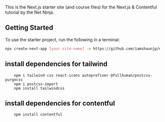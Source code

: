 This is the Next.js starter site (and course files) for the Next.js & Contentful tutorial by the Net Ninja.

## Getting Started

To use the starter project, run the following in a terminal:

```bash
npx create-next-app [your-site-name] -e https://github.com/iamshaunjp/next-contentful/tree/lesson-1-starter-site
```

## install dependencies for tailwind

        npm i tailwind css react-icons autoprefixer @fullhuman/postcss-purgecss
        npm i postcss-import
        npm install tailwindcss
        


## install dependencies for contentful

        npm install contentful



